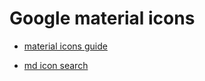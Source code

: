 

# Google material icons

- [material icons guide](https://developers.google.com/fonts/docs/material_icons)

- [md icon search](https://fonts.google.com/icons?icon.set=Material+Icons)

